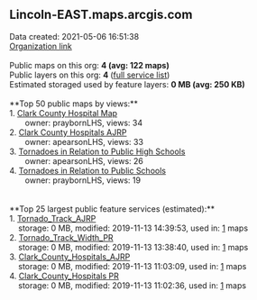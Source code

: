 <h2>Lincoln-EAST.maps.arcgis.com</h2> Data created: 2021-05-06 16:51:38 <br /><a target='new' href='https://Lincoln-EAST.maps.arcgis.com'>Organization link</a><br /><br />Public maps on this org: <b>4 (avg: 122 maps)</b><br />Public layers on this org: <b>4 </b>(<a target='new' href='https://services.arcgis.com/DExTUjmHtXjf2MYa/ArcGIS/rest/services'>full service list</a>)<br />Estimated storaged used by feature layers: <b>0 MB (avg: 250 KB)</b><br /><br />**Top 50 public maps by views:**<br />  1. <a target='new' href='https://www.arcgis.com/home/item.html?id=1f8aff2eda8c420ab72c1dda70bdc894'>Clark County Hospital Map</a> <br />  &nbsp;&nbsp;&nbsp;&nbsp; &nbsp;&nbsp;owner: praybornLHS, views: 34<br />  2. <a target='new' href='https://www.arcgis.com/home/item.html?id=4bc4c367cf004375bd57fe0f4d6bdee6'>Clark County Hospitals AJRP</a> <br />  &nbsp;&nbsp;&nbsp;&nbsp; &nbsp;&nbsp;owner: apearsonLHS, views: 33<br />  3. <a target='new' href='https://www.arcgis.com/home/item.html?id=a46a417c06e54f9285b1cb89caf0cd09'>Tornadoes in Relation to Public High Schools</a> <br />  &nbsp;&nbsp;&nbsp;&nbsp; &nbsp;&nbsp;owner: apearsonLHS, views: 26<br />  4. <a target='new' href='https://www.arcgis.com/home/item.html?id=b9d3749db71d401794fd6333321ff26d'>Tornadoes in Relation to Public Schools</a> <br />  &nbsp;&nbsp;&nbsp;&nbsp; &nbsp;&nbsp;owner: praybornLHS, views: 19<br /><br /><br />**Top 25 largest public feature services (estimated):**<br /> 1. <a target='new' href='https://www.arcgis.com/home/item.html?id=bb9fa090d70a4bedba52ff90f444c438'>Tornado_Track_AJRP</a><br /> &nbsp;&nbsp;&nbsp;&nbsp;storage: 0 MB, modified: 2019-11-13 14:39:53,  used in: <a target='new' href='https://ed-ind-tb.s3-us-west-1.amazonaws.com/ADI/bb9fa090d70a4bedba52ff90f444c438.html'> 1</a> maps<br /> 2. <a target='new' href='https://www.arcgis.com/home/item.html?id=ed6729cca6504e6286a6ebc93c64c287'>Tornado_Track_Width_PR</a><br /> &nbsp;&nbsp;&nbsp;&nbsp;storage: 0 MB, modified: 2019-11-13 13:38:40,  used in: <a target='new' href='https://ed-ind-tb.s3-us-west-1.amazonaws.com/ADI/ed6729cca6504e6286a6ebc93c64c287.html'> 1</a> maps<br /> 3. <a target='new' href='https://www.arcgis.com/home/item.html?id=02979ca9e06d4dffb9b2913879d8a514'>Clark_County_Hospitals_AJRP</a><br /> &nbsp;&nbsp;&nbsp;&nbsp;storage: 0 MB, modified: 2019-11-13 11:03:09,  used in: <a target='new' href='https://ed-ind-tb.s3-us-west-1.amazonaws.com/ADI/02979ca9e06d4dffb9b2913879d8a514.html'> 1</a> maps<br /> 4. <a target='new' href='https://www.arcgis.com/home/item.html?id=651222b1d0a94c20ac03065041a20184'>Clark_County_Hospitals PR</a><br /> &nbsp;&nbsp;&nbsp;&nbsp;storage: 0 MB, modified: 2019-11-13 11:02:36,  used in: <a target='new' href='https://ed-ind-tb.s3-us-west-1.amazonaws.com/ADI/651222b1d0a94c20ac03065041a20184.html'> 1</a> maps<br />